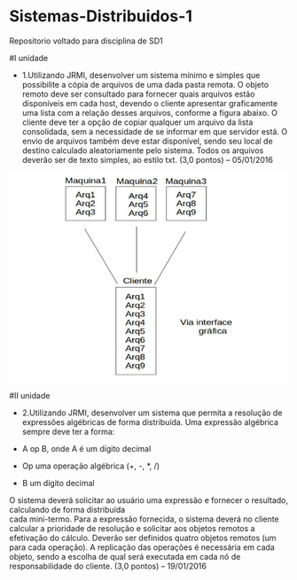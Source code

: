 # Sistemas-Distribuidos-1
Repositorio voltado para disciplina de SD1 

#I unidade

* 1.Utilizando JRMI, desenvolver um sistema mínimo e simples que possibilite a cópia de arquivos de uma dada pasta remota.
O objeto remoto deve ser consultado para fornecer  quais  arquivos  estão  disponíveis  em  cada  host,  devendo  o  cliente 
apresentar graficamente uma lista com a relação desses arquivos, conforme a figura abaixo.
O  cliente  deve  ter  a  opção  de  copiar  qualquer  um  arquivo  da  lista consolidada, sem a necessidade de se informar em que servidor está. O envio de arquivos  também  deve  estar disponível,  sendo  seu  local  de  destino  calculado 
aleatoriamente  pelo  sistema.  Todos  os  arquivos  deverão  ser  de  texto  simples,  ao estilo txt.
(3,0 pontos) – 05/01/2016

![alt tag](https://github.com/randler/Sistemas-Distribuidos-1/blob/master/imagens.jpeg)

#II unidade

* 2.Utilizando  JRMI, desenvolver  um  sistema que  permita  a resolução  de  expressões algébricas de forma distribuída. 
Uma expressão algébrica sempre deve ter a forma: 

* A op B, onde A é um dígito decimal
* Op uma operação algébrica (+, -, *, /)
* B um dígito  decimal

O sistema  deverá  solicitar  ao  usuário  uma  expressão  e fornecer o resultado,  calculando  de  forma  distribuída  
cada  mini-termo.  Para  a  expressão fornecida, o sistema deverá no cliente calcular a prioridade de resolução e solicitar 
aos objetos remotos a efetivação do cálculo. Deverão ser definidos quatro objetos remotos  (um para  cada  operação).
A  replicação das  operações é  necessária  em cada objeto, sendo a escolha de  qual será executada em cada nó   de responsabilidade do cliente. (3,0 pontos) – 19/01/2016
